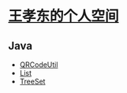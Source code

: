 # [王孝东的个人空间](https://scm-git.github.io/)
## Java
* [QRCodeUtil](./QRCode/QRCode.md)
* [List](./java-List.md)
* [TreeSet](./java-TreeSet.md)